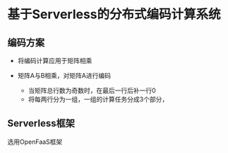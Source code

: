 # 基于Serverless的分布式编码计算系统

## 编码方案

- 将编码计算应用于矩阵相乘

- 矩阵A与B相乘，对矩阵A进行编码
  - 当矩阵总行数为奇数时，在最后一行后补一行0
  - 将每两行分为一组，一组的计算任务分成3个部分，

## Serverless框架

选用OpenFaaS框架

